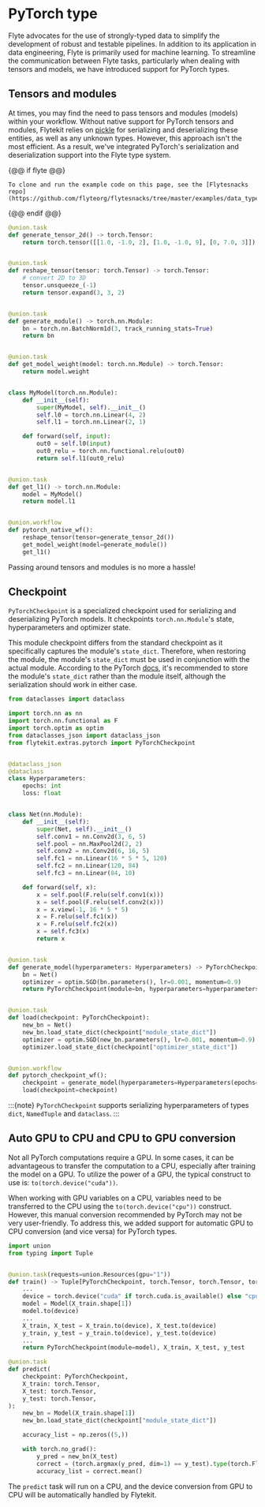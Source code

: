 # PyTorch type


Flyte advocates for the use of strongly-typed data to simplify the development of robust and testable pipelines. In addition to its application in data engineering, Flyte is primarily used for machine learning.
To streamline the communication between Flyte tasks, particularly when dealing with tensors and models, we have introduced support for PyTorch types.

## Tensors and modules

At times, you may find the need to pass tensors and modules (models) within your workflow. Without native support for PyTorch tensors and modules, Flytekit relies on [pickle](./pickle.md) for serializing and deserializing these entities, as well as any unknown types. However, this approach isn't the most efficient. As a result, we've integrated PyTorch's serialization and deserialization support into the Flyte type system.

{@@ if flyte @@}
```{note}
To clone and run the example code on this page, see the [Flytesnacks repo](https://github.com/flyteorg/flytesnacks/tree/master/examples/data_types_and_io/).
```
{@@ endif @@}

```python
@union.task
def generate_tensor_2d() -> torch.Tensor:
    return torch.tensor([[1.0, -1.0, 2], [1.0, -1.0, 9], [0, 7.0, 3]])


@union.task
def reshape_tensor(tensor: torch.Tensor) -> torch.Tensor:
    # convert 2D to 3D
    tensor.unsqueeze_(-1)
    return tensor.expand(3, 3, 2)


@union.task
def generate_module() -> torch.nn.Module:
    bn = torch.nn.BatchNorm1d(3, track_running_stats=True)
    return bn


@union.task
def get_model_weight(model: torch.nn.Module) -> torch.Tensor:
    return model.weight


class MyModel(torch.nn.Module):
    def __init__(self):
        super(MyModel, self).__init__()
        self.l0 = torch.nn.Linear(4, 2)
        self.l1 = torch.nn.Linear(2, 1)

    def forward(self, input):
        out0 = self.l0(input)
        out0_relu = torch.nn.functional.relu(out0)
        return self.l1(out0_relu)


@union.task
def get_l1() -> torch.nn.Module:
    model = MyModel()
    return model.l1


@union.workflow
def pytorch_native_wf():
    reshape_tensor(tensor=generate_tensor_2d())
    get_model_weight(model=generate_module())
    get_l1()
```

Passing around tensors and modules is no more a hassle!

## Checkpoint

`PyTorchCheckpoint` is a specialized checkpoint used for serializing and deserializing PyTorch models.
It checkpoints `torch.nn.Module`'s state, hyperparameters and optimizer state.

This module checkpoint differs from the standard checkpoint as it specifically captures the module's `state_dict`.
Therefore, when restoring the module, the module's `state_dict` must be used in conjunction with the actual module.
According to the PyTorch [docs](https://pytorch.org/tutorials/beginner/saving_loading_models.html#save-load-entire-model),
it's recommended to store the module's `state_dict` rather than the module itself,
although the serialization should work in either case.

```python
from dataclasses import dataclass

import torch.nn as nn
import torch.nn.functional as F
import torch.optim as optim
from dataclasses_json import dataclass_json
from flytekit.extras.pytorch import PyTorchCheckpoint


@dataclass_json
@dataclass
class Hyperparameters:
    epochs: int
    loss: float


class Net(nn.Module):
    def __init__(self):
        super(Net, self).__init__()
        self.conv1 = nn.Conv2d(3, 6, 5)
        self.pool = nn.MaxPool2d(2, 2)
        self.conv2 = nn.Conv2d(6, 16, 5)
        self.fc1 = nn.Linear(16 * 5 * 5, 120)
        self.fc2 = nn.Linear(120, 84)
        self.fc3 = nn.Linear(84, 10)

    def forward(self, x):
        x = self.pool(F.relu(self.conv1(x)))
        x = self.pool(F.relu(self.conv2(x)))
        x = x.view(-1, 16 * 5 * 5)
        x = F.relu(self.fc1(x))
        x = F.relu(self.fc2(x))
        x = self.fc3(x)
        return x


@union.task
def generate_model(hyperparameters: Hyperparameters) -> PyTorchCheckpoint:
    bn = Net()
    optimizer = optim.SGD(bn.parameters(), lr=0.001, momentum=0.9)
    return PyTorchCheckpoint(module=bn, hyperparameters=hyperparameters, optimizer=optimizer)


@union.task
def load(checkpoint: PyTorchCheckpoint):
    new_bn = Net()
    new_bn.load_state_dict(checkpoint["module_state_dict"])
    optimizer = optim.SGD(new_bn.parameters(), lr=0.001, momentum=0.9)
    optimizer.load_state_dict(checkpoint["optimizer_state_dict"])


@union.workflow
def pytorch_checkpoint_wf():
    checkpoint = generate_model(hyperparameters=Hyperparameters(epochs=10, loss=0.1))
    load(checkpoint=checkpoint)
```

:::{note}
`PyTorchCheckpoint` supports serializing hyperparameters of types `dict`, `NamedTuple` and `dataclass`.
:::

## Auto GPU to CPU and CPU to GPU conversion

Not all PyTorch computations require a GPU. In some cases, it can be advantageous to transfer the
computation to a CPU, especially after training the model on a GPU.
To utilize the power of a GPU, the typical construct to use is: `to(torch.device("cuda"))`.

When working with GPU variables on a CPU, variables need to be transferred to the CPU using the `to(torch.device("cpu"))` construct.
However, this manual conversion recommended by PyTorch may not be very user-friendly.
To address this, we added support for automatic GPU to CPU conversion (and vice versa) for PyTorch types.

```python
import union
from typing import Tuple


@union.task(requests=union.Resources(gpu="1"))
def train() -> Tuple[PyTorchCheckpoint, torch.Tensor, torch.Tensor, torch.Tensor]:
    ...
    device = torch.device("cuda" if torch.cuda.is_available() else "cpu")
    model = Model(X_train.shape[1])
    model.to(device)
    ...
    X_train, X_test = X_train.to(device), X_test.to(device)
    y_train, y_test = y_train.to(device), y_test.to(device)
    ...
    return PyTorchCheckpoint(module=model), X_train, X_test, y_test

@union.task
def predict(
    checkpoint: PyTorchCheckpoint,
    X_train: torch.Tensor,
    X_test: torch.Tensor,
    y_test: torch.Tensor,
):
    new_bn = Model(X_train.shape[1])
    new_bn.load_state_dict(checkpoint["module_state_dict"])

    accuracy_list = np.zeros((5,))

    with torch.no_grad():
        y_pred = new_bn(X_test)
        correct = (torch.argmax(y_pred, dim=1) == y_test).type(torch.FloatTensor)
        accuracy_list = correct.mean()
```

The `predict` task will run on a CPU, and
the device conversion from GPU to CPU will be automatically handled by Flytekit.